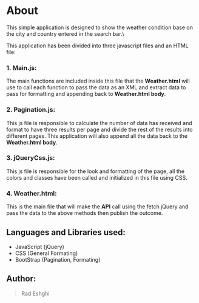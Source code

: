 # About
This simple application is designed to show the weather condition base on the city and country entered in the search bar.\

This application has been divided into three javascript files and an HTML file:

### 1. Main.js:
The main functions are included inside this file that the **Weather.html** will use to call each function to pass the data as an XML and extract data to pass for formatting and appending back to **Weather.html body**.

### 2. Pagination.js:
This js file is responsible to calculate the number of data has received and format to have three results per page and divide the rest of the results into different pages. This application will also append all the data back to the **Weather.html body**.

### 3. jQueryCss.js:
This js file is responsible for the look and formatting of the page, all the colors and classes have been called and initialized in this file using CSS.

### 4. Weather.html:
This is the main file that will make the **API** call using the fetch jQuery and pass the data to the above methods then publish the outcome.

## Languages and Libraries used:
* JavaScript (jQuery)
* CSS (General Formating)
* BootStrap (Pagination, Formating)

## Author: 
> Rad Eshghi

